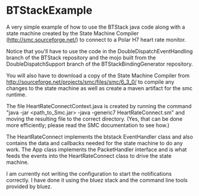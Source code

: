 BTStackExample
==============

A very simple example of how to use the BTStack java code along with a state machine created by the State Machine Compiler (http://smc.sourceforge.net/) to connect to a Polar H7 heart rate monitor.

Notice that you'll have to use the code in the DoubleDispatchEventHandling branch of the BTStack repository and the mojo built from the DoubleDispatchSupport branch of the BTStackBindingGenerator repository.

You will also have to download a copy of the State Machine Compiler from http://sourceforge.net/projects/smc/files/smc/6_3_0/ to compile any changes to the state machine as well as create a maven artifact for the smc runtime.

The file HeartRateConnectContext.java is created by running the command "java -jar <path_to_Smc.jar> -java -generic7 HeartRateConnect.sm" and moving the resulting file to the correct directory.  (Yes, that can be done more efficiently; please read the SMC documentation to see how.)

The HeartRateConnect implements the btstack EventHandler class and also contains the data and callbacks needed for the state machine to do any work.  The App class implements the PacketHandler interface and is what feeds the events into the HeartRateConnect class to drive the state machine.

I am currently not writing the configuration to start the notifications correctly.  I have done it using the bluez stack and the command line tools provided by bluez.
